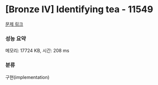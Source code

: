 # [Bronze IV] Identifying tea - 11549 

[문제 링크](https://www.acmicpc.net/problem/11549) 

### 성능 요약

메모리: 17724 KB, 시간: 208 ms

### 분류

구현(implementation)


